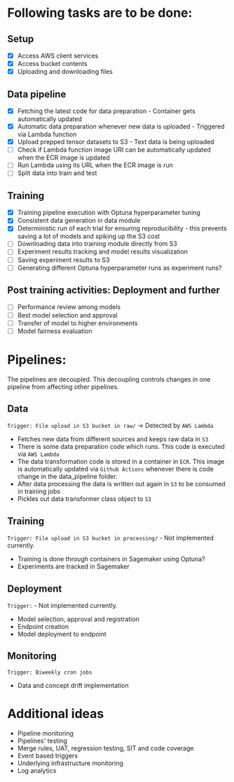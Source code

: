 # Following tasks are to be done:

## Setup
- [X] Access AWS client services
- [X] Access bucket contents
- [X] Uploading and downloading files

## Data pipeline
- [X] Fetching the latest code for data preparation - Container gets automatically updated
- [X] Automatic data preparation whenever new data is uploaded - Triggered via Lambda function
- [X] Upload prepped tensor datasets to S3 - Text data is being uploaded
- [ ] Check if Lambda function image URI can be automatically updated when the ECR image is updated
- [ ] Run Lambda using its URL when the ECR image is run
- [ ] Split data into train and test

## Training
- [X] Training pipeline execution with Optuna hyperparameter tuning
- [X] Consistent data generation in data module
- [X] Deterministic run of each trial for ensuring reproducibility - this prevents saving a lot of models and spiking up the S3 cost
- [ ] Downloading data into training module directly from S3
- [ ] Experiment results tracking and model results visualization
- [ ] Saving experiment results to S3
- [ ] Generating different Optuna hyperparameter runs as experiment runs?

## Post training activities: Deployment and further
- [ ] Performance review among models
- [ ] Best model selection and approval
- [ ] Transfer of model to higher environments
- [ ] Model fairness evaluation

# Pipelines:

The pipelines are decoupled. This decoupling controls changes in one pipeline from affecting other pipelines.

## Data

`Trigger: File upload in S3 bucket in raw/` -> Detected by `AWS Lambda` 

* Fetches new data from different sources and keeps raw data in `S3`
* There is some data preparation code which runs. This code is executed via `AWS Lambda`
* The data transformation code is stored in a container in `ECR`. This image is automatically updated via `Github Actions` whenever there is code change in the data_pipeline folder.
* After data processing the data is written out again in `S3` to be consumed in training jobs
* Pickles out data transformer class object to `S3`

## Training

`Trigger: File upload in S3 bucket in processing/`  -  Not implemented currently.

* Training is done through containers in Sagemaker using Optuna?
* Experiments are tracked in Sagemaker

## Deployment

`Trigger:`  -   Not implemented currently.

* Model selection, approval and registration
* Endpoint creation
* Model deployment to endpoint

## Monitoring

`Trigger: Biweekly cron jobs`

* Data and concept drift implementation

# Additional ideas

* Pipeline monitoring
* Pipelines' testing
* Merge rules, UAT, regression testing, SIT and code coverage
* Event based triggers
* Underlying infrastructure monitoring
* Log analytics

